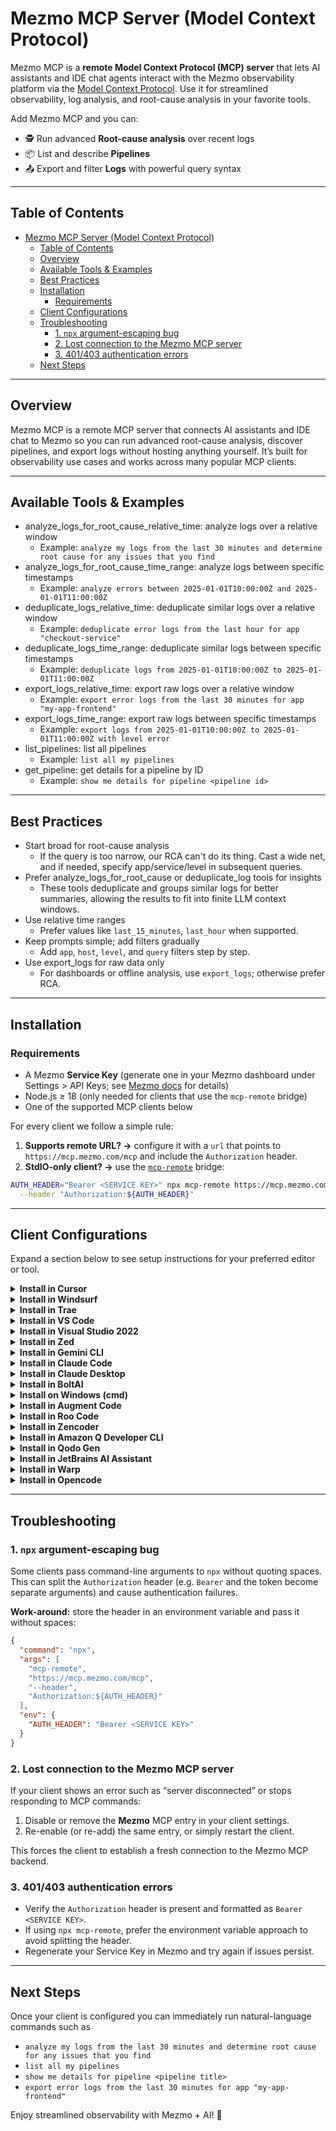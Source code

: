 # Mezmo MCP Server (Model Context Protocol)

Mezmo MCP is a **remote Model Context Protocol (MCP) server** that lets AI assistants and IDE chat agents interact with the Mezmo observability platform via the [Model Context Protocol](https://modelcontextprotocol.info/). Use it for streamlined observability, log analysis, and root-cause analysis in your favorite tools.

Add Mezmo MCP and you can:

- 🕵️ Run advanced **Root-cause analysis** over recent logs
- 📦 List and describe **Pipelines**
- 📤 Export and filter **Logs** with powerful query syntax

---

## Table of Contents

- [Mezmo MCP Server (Model Context Protocol)](#mezmo-mcp-server-model-context-protocol)
  - [Table of Contents](#table-of-contents)
  - [Overview](#overview)
  - [Available Tools \& Examples](#available-tools--examples)
  - [Best Practices](#best-practices)
  - [Installation](#installation)
    - [Requirements](#requirements)
  - [Client Configurations](#client-configurations)
  - [Troubleshooting](#troubleshooting)
    - [1. `npx` argument-escaping bug](#1-npx-argument-escaping-bug)
    - [2. Lost connection to the Mezmo MCP server](#2-lost-connection-to-the-mezmo-mcp-server)
    - [3. 401/403 authentication errors](#3-401403-authentication-errors)
  - [Next Steps](#next-steps)

---

## Overview

Mezmo MCP is a remote MCP server that connects AI assistants and IDE chat to Mezmo so you can run advanced root-cause analysis, discover pipelines, and export logs without hosting anything yourself. It’s built for observability use cases and works across many popular MCP clients.

---


## Available Tools & Examples

- analyze_logs_for_root_cause_relative_time: analyze logs over a relative window
  - Example: `analyze my logs from the last 30 minutes and determine root cause for any issues that you find`
- analyze_logs_for_root_cause_time_range: analyze logs between specific timestamps
  - Example: `analyze errors between 2025-01-01T10:00:00Z and 2025-01-01T11:00:00Z`
- deduplicate_logs_relative_time: deduplicate similar logs over a relative window
  - Example: `deduplicate error logs from the last hour for app "checkout-service"`
- deduplicate_logs_time_range: deduplicate similar logs between specific timestamps
  - Example: `deduplicate logs from 2025-01-01T10:00:00Z to 2025-01-01T11:00:00Z`
- export_logs_relative_time: export raw logs over a relative window
  - Example: `export error logs from the last 30 minutes for app "my-app-frontend"`
- export_logs_time_range: export raw logs between specific timestamps
  - Example: `export logs from 2025-01-01T10:00:00Z to 2025-01-01T11:00:00Z with level error`
- list_pipelines: list all pipelines
  - Example: `list all my pipelines`
- get_pipeline: get details for a pipeline by ID
  - Example: `show me details for pipeline <pipeline id>`

---

## Best Practices

- Start broad for root-cause analysis
  - If the query is too narrow, our RCA can't do its thing. Cast a wide net, and if needed, specify app/service/level in subsequent queries.
- Prefer analyze_logs_for_root_cause or deduplicate_log tools for insights
  - These tools deduplicate and groups similar logs for better summaries, allowing the results to fit into finite LLM context windows.
- Use relative time ranges
  - Prefer values like `last_15_minutes`, `last_hour` when supported.
- Keep prompts simple; add filters gradually
  - Add `app`, `host`, `level`, and `query` filters step by step.
- Use export_logs for raw data only
  - For dashboards or offline analysis, use `export_logs`; otherwise prefer RCA.

---

## Installation

### Requirements

- A Mezmo **Service Key** (generate one in your Mezmo dashboard under Settings > API Keys; see [Mezmo docs](https://docs.mezmo.com/docs/ingestion-key#ingestion-and-service-keys) for details)
- Node.js ≥ 18 (only needed for clients that use the `mcp-remote` bridge)
- One of the supported MCP clients below

For every client we follow a simple rule:

1. **Supports remote URL? →** configure it with a `url` that points to `https://mcp.mezmo.com/mcp` and include the `Authorization` header.
2. **StdIO-only client? →** use the [`mcp-remote`](https://www.npmjs.com/package/mcp-remote) bridge:

```bash
AUTH_HEADER="Bearer <SERVICE KEY>" npx mcp-remote https://mcp.mezmo.com/mcp \
  --header "Authorization:${AUTH_HEADER}"
```

---

## Client Configurations

Expand a section below to see setup instructions for your preferred editor or tool.

<!-- ------------------------------------------------------------------ -->
<details>
<summary><b>Install in Cursor</b></summary>

Cursor **natively supports remote MCP servers**, so you only need a remote configuration.

[![Install Mezmo MCP Server in Cursor](https://cursor.com/deeplink/mcp-install-dark.svg)](https://cursor.com/install-mcp?name=mezmo&config=eyJ1cmwiOiJodHRwczovL21jcC5tZXptby5jb20vbWNwIiwiaGVhZGVycyI6eyJBdXRob3JpemF0aW9uIjoiQmVhcmVyIDxTRVJWSUNFIEtFWT4ifX0=)

*Clicking the **Install MCP Server** badge opens Cursor and automatically adds the `mezmo` entry to your `~/.cursor/mcp.json` with a placeholder for the Service Key. After it’s created, edit the file and replace `<SERVICE KEY>` with your actual Mezmo service key. Restart Cursor for changes to take effect. The final configuration should look like the example below.*

```json
{
  "mcpServers": {
    "mezmo": {
      "url": "https://mcp.mezmo.com/mcp",
      "headers": {
        "Authorization": "Bearer <SERVICE KEY>"
      }
    }
  }
}
```

</details>

<!-- ------------------------------------------------------------------ -->
<details>
<summary><b>Install in Windsurf</b></summary>

Windsurf also supports remote servers via the `serverUrl` field.

```json
{
  "mcpServers": {
    "mezmo": {
      "serverUrl": "https://mcp.mezmo.com/mcp",
      "headers": {
        "Authorization": "Bearer <SERVICE KEY>"
      }
    }
  }
}
```

</details>

<!-- ------------------------------------------------------------------ -->
<details>
<summary><b>Install in Trae</b></summary>

```json
{
  "mcpServers": {
    "mezmo": {
      "url": "https://mcp.mezmo.com/mcp",
      "headers": {
        "Authorization": "Bearer <SERVICE KEY>"
      }
    }
  }
}
```

</details>

<!-- ------------------------------------------------------------------ -->
<details>
<summary><b>Install in VS Code</b></summary>

VS Code’s Copilot Chat supports remote MCP servers with HTTP transport.

```json
"mcp": {
  "servers": {
    "mezmo": {
      "type": "http",
      "url": "https://mcp.mezmo.com/mcp",
      "headers": {
        "Authorization": "Bearer <SERVICE KEY>"
      }
    }
  }
}
```

</details>

<!-- ------------------------------------------------------------------ -->
<details>
<summary><b>Install in Visual Studio 2022</b></summary>

```json
{
  "mcp": {
    "servers": {
      "mezmo": {
        "type": "http",
        "url": "https://mcp.mezmo.com/mcp",
        "headers": {
          "Authorization": "Bearer <SERVICE KEY>"
        }
      }
    }
  }
}
```

</details>

<!-- ------------------------------------------------------------------ -->
<details>
<summary><b>Install in Zed</b></summary>

Zed **does not support remote URLs** yet, so use the `mcp-remote` bridge.

```json
{
  "context_servers": {
    "Mezmo": {
      "command": {
        "path": "npx",
        "args": [
          "mcp-remote",
          "https://mcp.mezmo.com/mcp",
          "--header",
          "Authorization:${AUTH_HEADER}"
        ],
        "env": {
          "AUTH_HEADER": "Bearer <SERVICE KEY>"
        }
      },
      "settings": {}
    }
  }
}
```

</details>

<!-- ------------------------------------------------------------------ -->
<details>
<summary><b>Install in Gemini CLI</b></summary>

```json
{
  "mcpServers": {
    "mezmo": {
      "command": "npx",
      "args": [
        "mcp-remote",
        "https://mcp.mezmo.com/mcp",
        "--header",
        "Authorization:${AUTH_HEADER}"
      ],
      "env": {
        "AUTH_HEADER": "Bearer <SERVICE KEY>"
      }
    }
  }
}
```

</details>

<!-- ------------------------------------------------------------------ -->
<details>
<summary><b>Install in Claude Code</b></summary>

Claude Code supports remote URLs:

```bash
claude mcp add --transport http mezmo https://mcp.mezmo.com/mcp \
  --header "Authorization: Bearer <SERVICE KEY>"
```

</details>

<!-- ------------------------------------------------------------------ -->
<details>
<summary><b>Install in Claude Desktop</b></summary>

```json
{
  "mcpServers": {
    "Mezmo": {
      "command": "npx",
      "args": [
        "mcp-remote",
        "https://mcp.mezmo.com/mcp",
        "--header",
        "Authorization:${AUTH_HEADER}"
      ],
      "env": {
        "AUTH_HEADER": "Bearer <SERVICE KEY>"
      }
    }
  }
}
```

</details>

<!-- ------------------------------------------------------------------ -->
<details>
<summary><b>Install in BoltAI</b></summary>

```json
{
  "mcpServers": {
    "mezmo": {
      "command": "npx",
      "args": [
        "mcp-remote",
        "https://mcp.mezmo.com/mcp",
        "--header",
        "Authorization:${AUTH_HEADER}"
      ],
      "env": {
        "AUTH_HEADER": "Bearer <SERVICE KEY>"
      }
    }
  }
}
```

</details>

<!-- ------------------------------------------------------------------ -->
<details>
<summary><b>Install on Windows (cmd)</b></summary>

```json
{
  "mcpServers": {
    "mezmo": {
      "command": "cmd",
      "args": [
        "/c",
        "npx",
        "mcp-remote",
        "https://mcp.mezmo.com/mcp",
        "--header",
        "Authorization:${AUTH_HEADER}"
      ],
      "env": {
        "AUTH_HEADER": "Bearer <SERVICE KEY>"
      }
    }
  }
}
```

</details>

<!-- ------------------------------------------------------------------ -->
<details>
<summary><b>Install in Augment Code</b></summary>

Add a new MCP and enter:

```bash
AUTH_HEADER="Bearer <SERVICE KEY>" npx mcp-remote https://mcp.mezmo.com/mcp \
  --header "Authorization:${AUTH_HEADER}"
```

</details>

<!-- ------------------------------------------------------------------ -->
<details>
<summary><b>Install in Roo Code</b></summary>

Roo Code supports remote URLs:

```json
{
  "mcpServers": {
    "mezmo": {
      "type": "streamable-http",
      "url": "https://mcp.mezmo.com/mcp",
      "headers": {
        "Authorization": "Bearer <SERVICE KEY>"
      }
    }
  }
}
```

</details>

<!-- ------------------------------------------------------------------ -->
<details>
<summary><b>Install in Zencoder</b></summary>

```json
{
  "command": "npx",
  "args": [
    "mcp-remote",
    "https://mcp.mezmo.com/mcp",
    "--header",
    "Authorization:${AUTH_HEADER}"
  ],
  "env": {
    "AUTH_HEADER": "Bearer <SERVICE KEY>"
  }
}
```

</details>

<!-- ------------------------------------------------------------------ -->
<details>
<summary><b>Install in Amazon Q Developer CLI</b></summary>

```json
{
  "mcpServers": {
    "mezmo": {
      "command": "npx",
      "args": [
        "mcp-remote",
        "https://mcp.mezmo.com/mcp",
        "--header",
        "Authorization:${AUTH_HEADER}"
      ],
      "env": {
        "AUTH_HEADER": "Bearer <SERVICE KEY>"
      }
    }
  }
}
```

</details>

<!-- ------------------------------------------------------------------ -->
<details>
<summary><b>Install in Qodo Gen</b></summary>

Qodo Gen supports remote URLs:

```json
{
  "mcpServers": {
    "mezmo": {
      "url": "https://mcp.mezmo.com/mcp",
      "headers": {
        "Authorization": "Bearer <SERVICE KEY>"
      }
    }
  }
}
```

</details>

<!-- ------------------------------------------------------------------ -->
<details>
<summary><b>Install in JetBrains AI Assistant</b></summary>

```json
{
  "mcpServers": {
    "mezmo": {
      "command": "npx",
      "args": [
        "mcp-remote",
        "https://mcp.mezmo.com/mcp",
        "--header",
        "Authorization:${AUTH_HEADER}"
      ],
      "env": {
        "AUTH_HEADER": "Bearer <SERVICE KEY>"
      }
    }
  }
}
```

</details>

<!-- ------------------------------------------------------------------ -->
<details>
<summary><b>Install in Warp</b></summary>

```json
{
  "Mezmo": {
    "command": "npx",
    "args": [
      "mcp-remote",
      "https://mcp.mezmo.com/mcp",
      "--header",
      "Authorization:${AUTH_HEADER}"
    ],
    "env": {
      "AUTH_HEADER": "Bearer <SERVICE KEY>"
    },
    "working_directory": null,
    "start_on_launch": true
  }
}
```

</details>

<!-- ------------------------------------------------------------------ -->
<details>
<summary><b>Install in Opencode</b></summary>

Opencode supports remote URLs:

```json
"mcp": {
  "mezmo": {
    "type": "remote",
    "url": "https://mcp.mezmo.com/mcp",
    "headers": {
      "Authorization": "Bearer <SERVICE KEY>"
    },
    "enabled": true
  }
}
```

</details>

---

## Troubleshooting

### 1. `npx` argument-escaping bug

Some clients pass command-line arguments to `npx` without quoting spaces. This can split the `Authorization` header (e.g. `Bearer` and the token become separate arguments) and cause authentication failures.

**Work-around:** store the header in an environment variable and pass it without spaces:

```json
{
  "command": "npx",
  "args": [
    "mcp-remote",
    "https://mcp.mezmo.com/mcp",
    "--header",
    "Authorization:${AUTH_HEADER}"
  ],
  "env": {
    "AUTH_HEADER": "Bearer <SERVICE KEY>"
  }
}
```

### 2. Lost connection to the Mezmo MCP server

If your client shows an error such as “server disconnected” or stops responding to MCP commands:

1. Disable or remove the **Mezmo** MCP entry in your client settings.
2. Re-enable (or re-add) the same entry, or simply restart the client.

This forces the client to establish a fresh connection to the Mezmo MCP backend.

### 3. 401/403 authentication errors

- Verify the `Authorization` header is present and formatted as `Bearer <SERVICE KEY>`.
- If using `npx mcp-remote`, prefer the environment variable approach to avoid splitting the header.
- Regenerate your Service Key in Mezmo and try again if issues persist.

---

## Next Steps

Once your client is configured you can immediately run natural-language commands such as

- `analyze my logs from the last 30 minutes and determine root cause for any issues that you find`
- `list all my pipelines`
- `show me details for pipeline <pipeline title>`
- `export error logs from the last 30 minutes for app "my-app-frontend"`

Enjoy streamlined observability with Mezmo + AI! 🎉

